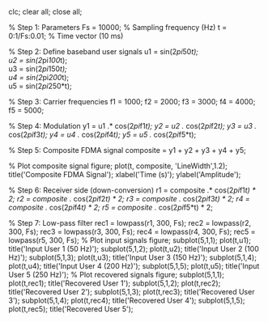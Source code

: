 clc; clear all; close all; 
 
% Step 1: Parameters 
Fs = 10000;               % Sampling frequency (Hz) 
t = 0:1/Fs:0.01;          % Time vector (10 ms) 
 
% Step 2: Define baseband user signals 
u1 = sin(2*pi*50*t);        
u2 = sin(2*pi*100*t);      
u3 = sin(2*pi*150*t);      
u4 = sin(2*pi*200*t);      
u5 = sin(2*pi*250*t);      
 
% Step 3: Carrier frequencies 
f1 = 1000; f2 = 2000; f3 = 3000; f4 = 4000; f5 = 5000; 
 
% Step 4: Modulation 
y1 = u1 .* cos(2*pi*f1*t); 
y2 = u2 .* cos(2*pi*f2*t); 
y3 = u3 .* cos(2*pi*f3*t); 
y4 = u4 .* cos(2*pi*f4*t); 
y5 = u5 .* cos(2*pi*f5*t); 
 
% Step 5: Composite FDMA signal 
composite = y1 + y2 + y3 + y4 + y5; 
 
% Plot composite signal 
figure; 
plot(t, composite, 'LineWidth',1.2); 
title('Composite FDMA Signal'); 
xlabel('Time (s)'); ylabel('Amplitude'); 
 
% Step 6: Receiver side (down-conversion) 
r1 = composite .* cos(2*pi*f1*t) * 2; 
r2 = composite .* cos(2*pi*f2*t) * 2; 
r3 = composite .* cos(2*pi*f3*t) * 2; 
r4 = composite .* cos(2*pi*f4*t) * 2; 
r5 = composite .* cos(2*pi*f5*t) * 2; 
 
% Step 7: Low-pass filter 
rec1 = lowpass(r1, 300, Fs); 
rec2 = lowpass(r2, 300, Fs); 
rec3 = lowpass(r3, 300, Fs); 
rec4 = lowpass(r4, 300, Fs); 
rec5 = lowpass(r5, 300, Fs); 
% Plot input signals 
figure; 
subplot(5,1,1); plot(t,u1); title('Input User 1 (50 Hz)'); 
subplot(5,1,2); plot(t,u2); title('Input User 2 (100 Hz)'); 
subplot(5,1,3); plot(t,u3); title('Input User 3 (150 Hz)'); 
subplot(5,1,4); plot(t,u4); title('Input User 4 (200 Hz)'); 
subplot(5,1,5); plot(t,u5); title('Input User 5 (250 Hz)'); 
% Plot recovered signals 
figure; 
subplot(5,1,1); plot(t,rec1); title('Recovered User 1'); 
subplot(5,1,2); plot(t,rec2); title('Recovered User 2'); 
subplot(5,1,3); plot(t,rec3); title('Recovered User 3'); 
subplot(5,1,4); plot(t,rec4); title('Recovered User 4'); 
subplot(5,1,5); plot(t,rec5); title('Recovered User 5');
